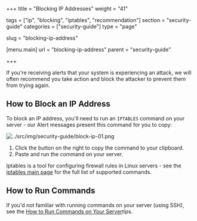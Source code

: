 +++
title = "Blocking IP Addresses"
weight = "41"

tags = ["ip", "blocking", "iptables", "recommendation"]
section = "security-guide"
categories = ["security-guide"]
type = "page"

slug = "blocking-ip-address"

[menu.main]
    url = "blocking-ip-address"
    parent = "security-guide"

+++

If you're receiving alerts that your system is experiencing an attack, we will often recommend you take action and block the attacker to prevent them from trying again.

## How to Block an IP Address

To block an IP address, you'll need to run an `IPTABLES` command on your server - our Alert messages present this command for you to copy:

![../src/img/security-guide/block-ip-01.png](../src/img/security-guide/block-ip-01.png)

1.  Click the button on the right to copy the command to your clipboard.
2.  Paste and run the command on your server.

Iptables is a tool for configuring firewall rules in Linux servers - see the [iptables main page](http://ipset.netfilter.org/iptables.man.html) for the full list of supported commands.

## How to Run Commands

If you'd not familiar with running commands on your server (using SSH), see the [How to Run Commands on Your Server](#running-commands)tips.
